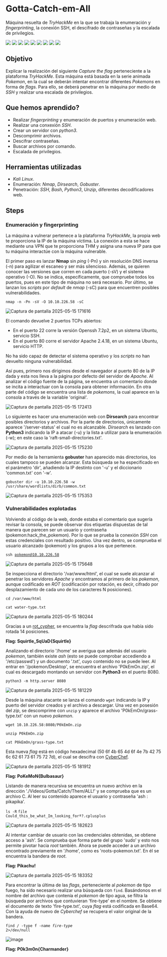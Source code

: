 # Gotta-Catch-em-All

Máquina resuelta de *TryHackMe* en la que se trabaja la enumeración y *fingerprinting*, la conexión SSH, el descifrado de contraseñas y la escalada de privilegios.

<div>
  <img src="https://img.shields.io/badge/-Kali-5e8ca8?style=for-the-badge&logo=kalilinux&logoColor=white" />
  <img src="https://img.shields.io/badge/-Nmap-6933FF?style=for-the-badge&logo=nmap&logoColor=white" />
  <img src="https://img.shields.io/badge/-Dirsearch-005571?style=for-the-badge&logo=dirsearch&logoColor=white" />
  <img src="https://img.shields.io/badge/-Gobuster-3CBDB1?style=for-the-badge&logo=gobuster&logoColor=white" />
 <img src="https://img.shields.io/badge/-ssh-231F20?style=for-the-badge&logo=ssh&logoColor=white" />
  <img src="https://img.shields.io/badge/-php-777BB4?style=for-the-badge&logo=php&logoColor=white" />
  <img src="https://img.shields.io/badge/-Bash-4EAA25?style=for-the-badge&logo=gnubash&logoColor=white" />
  <img src="https://img.shields.io/badge/-python-3776AB?style=for-the-badge&logo=python&logoColor=white" />
  <img src="https://img.shields.io/badge/-unzip-000000?style=for-the-badge&logo=unzip&logoColor=white" />
</div>

## Objetivo

Explicar la realización del siguiente _Capture the flag_ perteneciente a la plataforma *TryHackMe*. Esta máquina está basada en la serie animada *Pokemon*, en la cual se deberán intentar encontrar diferentes *Pokemons* en forma de *flags*. Para ello, se deberá penetrar en la máquina por medio de *SSH* y realizar una escalada de privilegios.

## Que hemos aprendido?

- Realizar *fingerprinting* y enumeración de puertos y enumeración web.
- Realizar una conxexión *SSH*.
- Crear un servidor con *python3*.
- Descomprimir archivos.
- Descifrar contraseñas.
- Buscar archivos por comando.
- Escalada de privilegios.

## Herramientas utilizadas

- *Kali Linux*.
- Enumeración: *Nmap*, *Dirsearch*, *Gobuster*.
- Penetración: *SSH*, *Bash*, *Python3*, *Unzip*, diferentes decodificadores web. 

## Steps

### Enumeración y fingerprinting

La máquina a vulnerar pertenece a la plataforma *TryHackMe*, la propia web te proporciona la IP de la máquina víctima. La conexión a esta se hace mediante una VPN que te proporciona THM y asigna una nueva IP para que tu máquina interactúe con la máquina vulnerable.

El primer paso es lanzar **Nmap** sin *ping* (-Pn) y sin resolución DNS inversa (-n) para agilizar el escaneo y ser más silencioso. Además, se quieren conocer las versiones que corren en cada puerto (-sV) y el sistema operativo (-O). No se indica, específicamente, que compruebe todos los puertos, pues en este tipo de máquina no será necesario. Por último, se lanzan los *scripts* por *default* de *nmap* (-sC) para que encuentren posibles vulnerabilidades.

<code>nmap -n -Pn -sV -O 10.10.226.58 -sC</code>

![Captura de pantalla 2025-05-15 171616](https://github.com/user-attachments/assets/e2ad0251-ddf8-4c77-a94c-cc004aea621b)

El comando devuelve 2 puertos TCPs abiertos:

- En el puerto 22 corre la versión Openssh 7.2p2, en un sistema Ubuntu, servicio SSH.
- En el puerto 80 corre el servidor Apache 2.4.18, en un sistema Ubuntu, servicio HTTP.

No ha sido capaz de detectar el sistema operativo y los *scripts* no han devuelto ninguna vulnerabilidad.

Así pues, primero nos dirigimos desde el navegador al puerto 80 de la IP dada y esta nos lleva a la página por defecto del servidor de *Apache*. Al analizar el código fuente de la página, se encuentra un comentario donde se incita a interactuar con la consola para obtener información. En otra parte del código se encuentra una lista de *pokemons*, la cual aparece en la consola a través de la variable 'original'.

![Captura de pantalla 2025-05-15 172413](https://github.com/user-attachments/assets/cfe2840a-818a-4b94-b058-eb2a56c9b651)

Lo siguiente es hacer una enumeración web con **Dirsearch** para encontrar posibles directorios y archivos.  Por la parte de directorios, únicamente aparece '/server-status' el cual no es alcanzable. *Dirsearch* es lanzado con **Python3** indicando la IP a atacar (-u) y la lista a utilizar para la enumeración (-w); en este caso la 'raft-small-directories.txt'.

![Captura de pantalla 2025-05-15 175230](https://github.com/user-attachments/assets/02e63ef5-95ec-4349-9d69-63bd7fbb1097)

Por medio de la herramienta **gobuster** han aparecido más directorios, los cuales tampoco se pueden alcanzar. Esta búsqueda se ha especificado en el parámetro 'dir', añadiendo la IP destinto con '-u' y el diccionario 'common.txt' con '-w'.

<code>gobuster dir -u 10.10.226.58 -w /usr/share/wordlists/dirb/common.txt</code>

![Captura de pantalla 2025-05-15 175353](https://github.com/user-attachments/assets/9921205d-45a2-42db-9673-1c6d134568ec)

### Vulnerabilidades explotadas

Volviendo al código de la web, donde estaba el comentario que sugería revisar la consola, se puede observar dos etiquetas dispuestas de tal manera que parecen ser un usuario y contraseña (pokemon:hack_the_pokemon). Por lo que se prueba la conexión *SSH* con estas credenciales con resultado positivo. Una vez dentro, se comprueba el usuario alcanzado (pokemon) y los grupos a los que pertenece.

<code>ssh pokemon@10.10.226.58</code>

![Captura de pantalla 2025-05-15 175648](https://github.com/user-attachments/assets/a6f58264-4d21-4db7-b96e-59fdd71ab669)

Se inspecciona el directorio '/var/www/html', el cual se suele alcanzar al penetrar los servidores *Apache* y encontramos al primero de los *pokemon*, aunque codificado en *ROT* (codificación por rotación, es decir, cifrado por desplazamiento de cada uno de los caracteres N posiciones).

<code>cd /var/www/html</code>

<code>cat water-type.txt</code>

![Captura de pantalla 2025-05-15 180244](https://github.com/user-attachments/assets/a7e20069-00fa-4e05-9cd2-65805a4b295e)

Gracias a un [rot_cypher](https://www.dcode.fr/rot-cipher), se encuentra la *flag* descrifrada que había sido rotada 14 posiciones.

**Flag: Squirtle_SqUaD{Squirtle}**

Analizando el directorio '/home' se averigua que además del usuario *pokemon*, también existe *ash* (esto se puede comprobar accediendo a '/etc/passwd') y un documento '.txt', cuyo contenido no se puede leer. Al entrar en '/pokemon/Desktop', se encuentra el archivo 'P0kEmOn.zip', el cual es descargado montando un servidor con **Python3** en el puerto 8080.

<code>python3 -m http.server 8080</code>

![Captura de pantalla 2025-05-15 181229](https://github.com/user-attachments/assets/631e7a4c-f584-44fe-b503-b93e696c5c67)

Desde la máquina atacante se lanza el comando <code>wget</code> indicando la IP y puerto del servidor creados y el archivo a descargar. Una vez en posesión del *zip*, se descomprime con <code>unzip</code> y aparece el archivo 'P0kEmOn/grass-type.txt' con un nuevo *pokemon*.

<code>wget 10.10.226.58:8080/P0kEmOn.zip</code>

<code>unzip P0kEmOn.zip</code>

<code>cat P0kEmOn/grass-type.txt</code>

Esta nueva *flag* está en código hexadecimal (50 6f 4b 65 4d 6f 4e 7b 42 75 6c 62 61 73 61 75 72 7d), el cual se descifra con [CyberChef](https://gchq.github.io/CyberChef/). 

![Captura de pantalla 2025-05-15 181912](https://github.com/user-attachments/assets/46c7763c-de89-4c58-8aa2-132bfa6ecdc6)

**Flag: PoKeMoN{Bulbasaur}**

Listando de manera recursiva se encuentra un nuevo archivo en la dirección './Videos/Gotta/Catch/Them/ALL!' y se comprueba que es un archivo C. Al leer su contenido aparece el usuario y contraseña 'ash : pikapika'.

<code>ls -R</code>
<code>file Could_this_be_what_Im_looking_forª?.cplusplus</code>

![Captura de pantalla 2025-05-15 182623](https://github.com/user-attachments/assets/7451aac9-2d94-44d1-8e84-b40f609a777f)

Al intentar cambiar de usuario con las credenciales obtenidas, se obtiene acceso a 'ash'. Se comprueba que forma parte del grupo 'sudo' y esto nos permite pivotar hacia *root* también. Ahora se puede acceder a un archivo encontrado previamente en '/home', como es 'roots-pokemon.txt'. En él se encuentra la bandera de *root*.

**Flag: Pikachu!**

![Captura de pantalla 2025-05-15 183352](https://github.com/user-attachments/assets/431f4d7f-b950-4316-a777-e62fe8cdc545)

Para encontrar la última de las *flags*, perteneciente al *pokemon* de tipo fuego, ha sido necesario realizar una búsqueda con <code>find</code>. Basándonos en el nombre del archivo que contenía el *pokemon* de tipo agua, se filtra la búsqueda por archivos que contuvieran 'fire-type' en el nombre. Se obtiene el documento de texto 'fire-type.txt', cuya *flag* está codificada en Base64. Con la ayuda de nuevo de *Cyberchef* se recupera el valor original de la bandera.

<code>find / -type f -name *fire-type* 2>/dev/null</code>

![image](https://github.com/user-attachments/assets/0eeb9ed4-032b-4c91-9c63-401588e8feaf)

**Flag: P0k3m0n{Charmander}**
